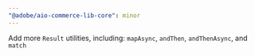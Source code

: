 ```yaml
---
"@adobe/aio-commerce-lib-core": minor
---
```


Add more `Result` utilities, including: `mapAsync`, `andThen`, `andThenAsync`, and `match`

